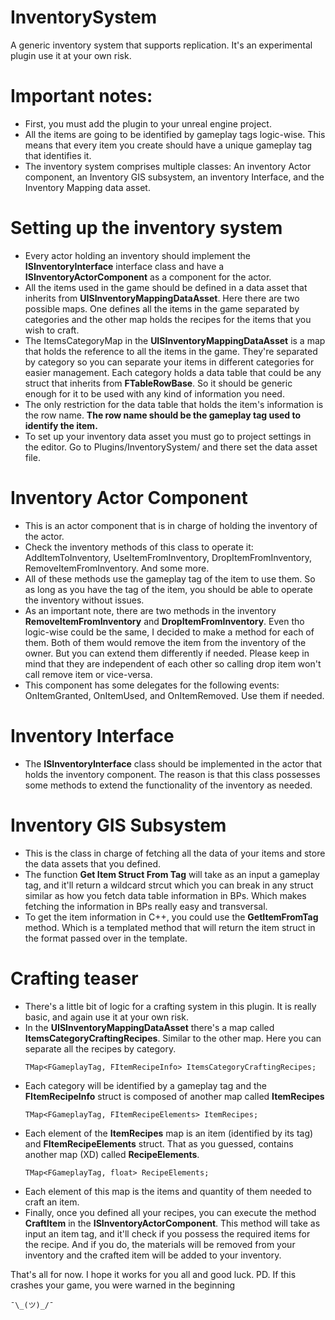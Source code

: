 # InventorySystem
 A generic inventory system that supports replication. It's an experimental plugin use it at your own risk.

# Important notes:
 - First, you must add the plugin to your unreal engine project.
 - All the items are going to be identified by gameplay tags logic-wise. This means that every item you create should have a unique gameplay tag that identifies it.
 - The inventory system comprises multiple classes: An inventory Actor component, an Inventory GIS subsystem, an inventory Interface, and the Inventory Mapping data asset.

# Setting up the inventory system
 - Every actor holding an inventory should implement the **ISInventoryInterface** interface class and have a **ISInventoryActorComponent** as a component for the actor.
 - All the items used in the game should be defined in a data asset that inherits from **UISInventoryMappingDataAsset**. Here there are two possible maps. One defines all the items in the game separated by categories and the other map holds the recipes for the items that you wish to craft.
 - The ItemsCategoryMap in the **UISInventoryMappingDataAsset** is a map that holds the reference to all the items in the game. They're separated by category so you can separate your items in different categories for easier management. Each category holds a data table that could be any struct that inherits from **FTableRowBase**. So it should be generic enough for it to be used with any kind of information you need.
 - The only restriction for the data table that holds the item's information is the row name. **The row name should be the gameplay tag used to identify the item.**
 - To set up your inventory data asset you must go to project settings in the editor. Go to Plugins/InventorySystem/ and there set the data asset file.
# Inventory Actor Component
- This is an actor component that is in charge of holding the inventory of the actor.
- Check the inventory methods of this class to operate it: AddItemToInventory, UseItemFromInventory, DropItemFromInventory, RemoveItemFromInventory. And some more.
- All of these methods use the gameplay tag of the item to use them. So as long as you have the tag of the item, you should be able to operate the inventory without issues.
- As an important note, there are two methods in the inventory **RemoveItemFromInventory** and **DropItemFromInventory**. Even tho logic-wise could be the same, I decided to make a method for each of them. Both of them would remove the item from the inventory of the owner. But you can extend them differently if needed. Please keep in mind that they are independent of each other so calling drop item won't call remove item or vice-versa.
- This component has some delegates for the following events: OnItemGranted, OnItemUsed, and OnItemRemoved. Use them if needed.

# Inventory Interface
- The **ISInventoryInterface** class should be implemented in the actor that holds the inventory component. The reason is that this class possesses some methods to extend the functionality of the inventory as needed.

# Inventory GIS Subsystem
- This is the class in charge of fetching all the data of your items and store the data assets that you defined.
- The function **Get Item Struct From Tag** will take as an input a gameplay tag, and it'll return a wildcard strcut which you can break in any struct similar as how you fetch data table information in BPs. Which makes fetching the information in BPs really easy and transversal.
- To get the item information in C++, you could use the **GetItemFromTag** method. Which is a templated method that will return the item struct in the format passed over in the template.

# Crafting teaser
- There's a little bit of logic for a crafting system in this plugin. It is really basic, and again use it at your own risk.
- In the **UISInventoryMappingDataAsset** there's a map called **ItemsCategoryCraftingRecipes**. Similar to the other map. Here you can separate all the recipes by category.
  ```
  TMap<FGameplayTag, FItemRecipeInfo> ItemsCategoryCraftingRecipes;
  ```
- Each category will be identified by a gameplay tag and the **FItemRecipeInfo** struct is composed of another map called **ItemRecipes**
  ```
  TMap<FGameplayTag, FItemRecipeElements> ItemRecipes;
  ```
- Each element of the **ItemRecipes** map is an item (identified by its tag) and **FItemRecipeElements** struct. That as you guessed, contains another map (XD) called **RecipeElements**.
  ```
  TMap<FGameplayTag, float> RecipeElements;
  ```
- Each element of this map is the items and quantity of them needed to craft an item.
- Finally, once you defined all your recipes, you can execute the method **CraftItem** in the **ISInventoryActorComponent**. This method will take as input an item tag, and it'll check if you possess the required items for the recipe. And if you do, the materials will be removed from your inventory and the crafted item will be added to your inventory.

That's all for now. I hope it works for you all and good luck.
PD. If this crashes your game, you were warned in the beginning 
 ```
¯\_(ツ)_/¯
```
